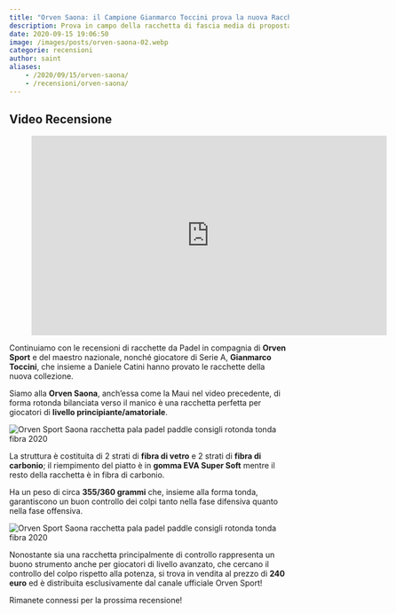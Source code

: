 ```yaml
---
title: "Orven Saona: il Campione Gianmarco Toccini prova la nuova Racchetta da Padel"
description: Prova in campo della racchetta di fascia media di proposta da Orven Sport per la stagione 2020
date: 2020-09-15 19:06:50
image: /images/posts/orven-saona-02.webp
categorie: recensioni
author: saint
aliases:
    - /2020/09/15/orven-saona/
    - /recensioni/orven-saona/
---
```

## Video Recensione
<figure class="image is-16by9">
  <iframe class="has-ratio" width="640" height="360" src="https://www.youtube.com/embed/Z-rSZOjNbSA" frameborder="0" allowfullscreen></iframe>
</figure>

Continuiamo con le recensioni di racchette da Padel in compagnia di **Orven Sport** e del maestro nazionale, nonché giocatore di Serie A, **Gianmarco Toccini**, che insieme a Daniele Catini hanno provato le racchette della nuova collezione.

Siamo alla **Orven Saona**, anch’essa come la Maui nel video precedente, di forma rotonda bilanciata verso il manico è una racchetta  perfetta per giocatori di **livello principiante/amatoriale**.

![Orven Sport Saona racchetta pala padel paddle consigli rotonda tonda fibra 2020](/images/posts/orven-saona-fronte-padelup.webp)

La struttura è costituita di 2 strati di **fibra di vetro** e 2 strati di **fibra di carbonio**; il riempimento del piatto è in **gomma EVA Super Soft** mentre il resto della racchetta è in fibra di carbonio.

Ha un peso di circa **355/360 grammi** che, insieme alla forma tonda, garantiscono un buon controllo dei colpi tanto nella fase difensiva quanto nella fase offensiva. 

![Orven Sport Saona racchetta pala padel paddle consigli rotonda tonda fibra 2020](/images/posts/orven-saona-01.webp)

Nonostante sia una racchetta principalmente di controllo rappresenta un buono strumento anche per giocatori di livello avanzato, che cercano il controllo del colpo rispetto alla potenza, si trova in vendita al prezzo di **240 euro** ed è distribuita esclusivamente dal canale ufficiale Orven Sport!

Rimanete connessi per la prossima recensione! 
